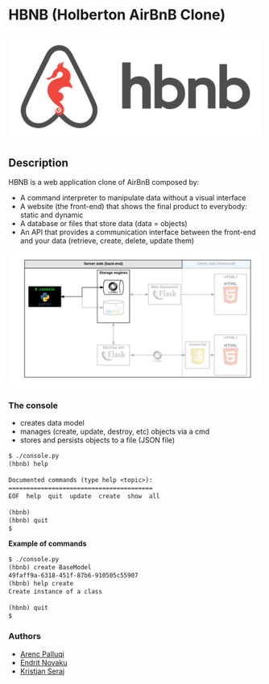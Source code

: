 # HBNB (Holberton AirBnB Clone)

![HBNB Logo](https://github.com/Arenc10/holbertonschool-AirBnB_clone/blob/main/assets/logo_hbnb.png)

## Description

HBNB is a web application clone of AirBnB composed by:
- A command interpreter to manipulate data without a visual interface
- A website (the front-end) that shows the final product to everybody: static and dynamic
- A database or files that store data (data = objects)
- An API that provides a communication interface between the front-end and your data (retrieve, create, delete, update them)

![HBNB Structure](https://github.com/Arenc10/holbertonschool-AirBnB_clone/blob/main/assets/hbnb_structure.png)

### The console

- creates data model
- manages (create, update, destroy, etc) objects via a cmd
- stores and persists objects to a file (JSON file)

```
$ ./console.py
(hbnb) help

Documented commands (type help <topic>):
========================================
EOF  help  quit  update  create  show  all

(hbnb) 
(hbnb) quit
$
```

**Example of commands**
```
$ ./console.py
(hbnb) create BaseModel
49faff9a-6318-451f-87b6-910505c55907
(hbnb) help create
Create instance of a class

(hbnb) quit
$
```

### Authors

- [Arenc Palluqi](https://github.com/Arenc10)
- [Endrit Novaku](https://github.com/endritNovaku)
- [Kristjan Seraj](https://github.com/KristiSeraj)

